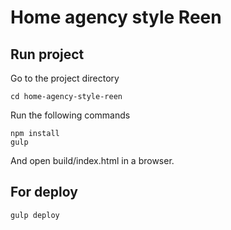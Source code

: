 # Home agency style Reen

## Run project
Go to the project directory

    cd home-agency-style-reen

Run the following commands

    npm install
    gulp

And open build/index.html in a browser.

## For deploy

    gulp deploy
